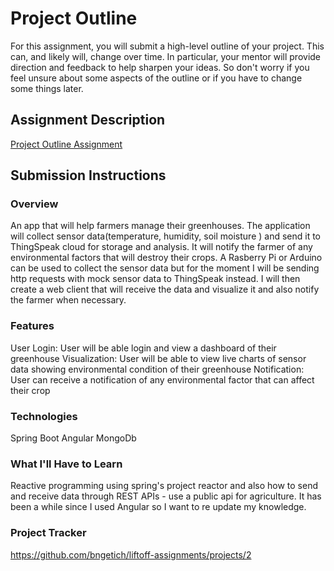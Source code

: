 # Project Outline
For this assignment, you will submit a high-level outline of your project. This can, and likely will, change over time. In particular, your mentor will provide direction and feedback to help sharpen your ideas. So don't worry if you feel unsure about some aspects of the outline or if you have to change some things later.

## Assignment Description
[Project Outline Assignment](https://education.launchcode.org/liftoff/modules/assignments/project-outline)

## Submission Instructions

### Overview
An app that will help farmers manage their greenhouses. The application will collect sensor data(temperature, humidity, soil moisture ) and send it to ThingSpeak cloud for storage and analysis. It will notify the farmer of any environmental factors that will destroy their crops. A Rasberry Pi or Arduino can be used to collect the sensor data but for the moment I will be sending http requests with mock sensor data to ThingSpeak instead. I will then create a web client that will receive the data and visualize it and also notify the farmer when necessary. 
### Features
User Login: User will be able login and view a dashboard of their greenhouse
Visualization: User will be able to view live charts of sensor data showing environmental condition of their greenhouse
Notification: User can receive a notification of any environmental factor that can affect their crop
### Technologies
Spring Boot
Angular
MongoDb
### What I'll Have to Learn
Reactive programming using spring's project reactor and also how to send and receive data through REST APIs - use a public api for agriculture. It has been a while since I used Angular so I want to re update my knowledge.
### Project Tracker
https://github.com/bngetich/liftoff-assignments/projects/2
